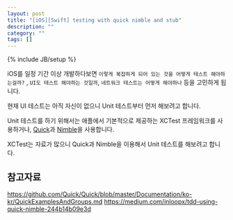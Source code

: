 ```yaml
---
layout: post
title: "[iOS][Swift] testing with quick nimble and stub"
description: ""
category: ""
tags: []
---
```

{% include JB/setup %}

iOS를 일정 기간 이상 개발하다보면 `이렇게 복잡하게 되어 있는 것을 어떻게 테스트 해야하는걸까?` , `UI도 테스트 해야하는 것일까`, `네트워크 테스트는 어떻게 해야하나` 등을 고민하게 됩니다.

현재 UI 테스트는 아직 자신이 없으니 Unit 테스트부터 먼저 해보려고 합니다.

Unit 테스트를 하기 위해서는 애플에서 기본적으로 제공하는 XCTest 프레임워크를 사용하거나, [Quick](https://github.com/Quick/Quick)과 [Nimble](https://github.com/Quick/Nimble)을 사용합니다.

XCTest는 자료가 많으니 Quick과 Nimble을 이용해서 Unit 테스트를 해보려고 합니다.

## 참고자료

https://github.com/Quick/Quick/blob/master/Documentation/ko-kr/QuickExamplesAndGroups.md
https://medium.com/inloopx/tdd-using-quick-nimble-244b14b09e3d